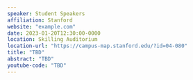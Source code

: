 ```yaml
---
speaker: Student Speakers
affiliation: Stanford
website: "example.com"
date: 2023-01-20T12:30:00-0000
location: Skilling Auditorium
location-url: "https://campus-map.stanford.edu/?id=04-080"
title: "TBD"
abstract: "TBD"
youtube-code: "TBD"
---
```

